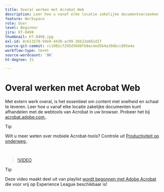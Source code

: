 ```yaml
---
title: Overal werken met Acrobat Web
description: Leer hoe u vanaf elke locatie zakelijke documentverzoeken kunt verwerken met de Acrobat-webtools in uw browser
feature: Workspace
role: User
level: Beginner
jira: KT-8498
thumbnail: KT-8498.jpg
exl-id: 8c611578-59e9-4438-ac99-3bb22e661d17
source-git-commit: cc1902cf295d3608fb8ac4ed564a39dbcc885e4a
workflow-type: tm+mt
source-wordcount: '96'
ht-degree: 1%

---
```


# Overal werken met Acrobat Web

Met extern werk overal, is het essentieel om content met snelheid en schaal te leveren. Leer hoe u vanaf elke locatie zakelijke documenten kunt afhandelen met de webtools van Acrobat in uw browser. Probeer het bij [ acrobat.adobe.com ](https://acrobat.adobe.com/nl/nl).

>[!TIP]
>
>Wilt u meer weten over mobiele Acrobat-tools? Controle uit [ Productiviteit op onderweg ](productivity.md).

<br>

>[!VIDEO](https://video.tv.adobe.com/v/337436?enablevpops&quality=12&learn=on&hidetitle=true)

>[!TIP]
>
>Deze video maakt deel uit van playlist [ wordt begonnen met Adobe Acrobat ](https://experienceleague.adobe.com/nl/playlists/acrobat-get-started-business-users) die voor vrij op Experience League beschikbaar is!

